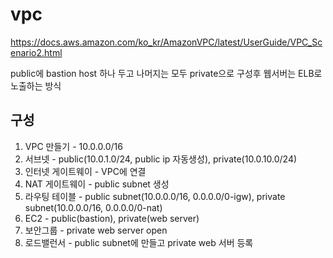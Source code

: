 # vpc

https://docs.aws.amazon.com/ko_kr/AmazonVPC/latest/UserGuide/VPC_Scenario2.html

public에 bastion host 하나 두고 나머지는 모두 private으로 구성후 웹서버는 ELB로 노출하는 방식

## 구성

1. VPC 만들기 - 10.0.0.0/16
2. 서브넷 - public(10.0.1.0/24, public ip 자동생성), private(10.0.10.0/24)
3. 인터넷 게이트웨이 - VPC에 연결
4. NAT 게이트웨이 - public subnet 생성
5. 라우팅 테이블 - public subnet(10.0.0.0/16, 0.0.0.0/0-igw), private subnet(10.0.0.0/16, 0.0.0.0/0-nat)
6. EC2 - public(bastion), private(web server)
7. 보안그룹 - private web server open
8. 로드밸런서 - public subnet에 만들고 private web 서버 등록
